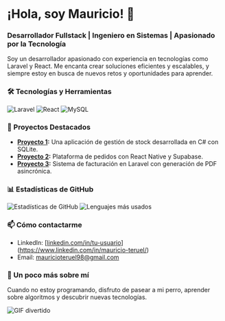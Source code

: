 # ¡Hola, soy Mauricio! 👋

### Desarrollador Fullstack | Ingeniero en Sistemas | Apasionado por la Tecnología

Soy un desarrollador apasionado con experiencia en tecnologías como Laravel y React. Me encanta crear soluciones eficientes y escalables, y siempre estoy en busca de nuevos retos y oportunidades para aprender.

### 🛠️ Tecnologías y Herramientas

![Laravel](https://img.shields.io/badge/-Laravel-FF2D20?style=flat&logo=laravel&logoColor=white) 
![React](https://img.shields.io/badge/-React-61DAFB?style=flat&logo=react&logoColor=white) 
![MySQL](https://img.shields.io/badge/-MySQL-4479A1?style=flat&logo=mysql&logoColor=white)

### 🚀 Proyectos Destacados

- **[Proyecto 1](https://github.com/tu-usuario/proyecto-1):** Una aplicación de gestión de stock desarrollada en C# con SQLite.
- **[Proyecto 2](https://github.com/tu-usuario/proyecto-2):** Plataforma de pedidos con React Native y Supabase.
- **[Proyecto 3](https://github.com/tu-usuario/proyecto-3):** Sistema de facturación en Laravel con generación de PDF asincrónica.

### 📊 Estadísticas de GitHub

![Estadísticas de GitHub](https://github-readme-stats.vercel.app/api?username=MauricioTeruel98&show_icons=true&theme=radical)
![Lenguajes más usados](https://github-readme-stats.vercel.app/api/top-langs/?username=MauricioTeruel98&layout=compact&theme=radical)

### 📫 Cómo contactarme

- LinkedIn: [[linkedin.com/in/tu-usuario](https://linkedin.com/in/tu-usuario)](https://www.linkedin.com/in/mauricio-teruel/)
- Email: mauricioteruel98@gmail.com

### 🌱 Un poco más sobre mí

Cuando no estoy programando, disfruto de pasear a mi perro, aprender sobre algoritmos y descubrir nuevas tecnologías.

![GIF divertido](https://media.giphy.com/media/13HgwGsXF0aiGY/giphy.gif)

